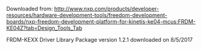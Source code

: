 
Downloaded from: http://www.nxp.com/products/developer-resources/hardware-development-tools/freedom-development-boards/nxp-freedom-development-platform-for-kinetis-ke04-mcus:FRDM-KE04Z?tab=Design_Tools_Tab

FRDM-KEXX Driver Library Package version 1.2.1 downloaded on 8/5/2017
